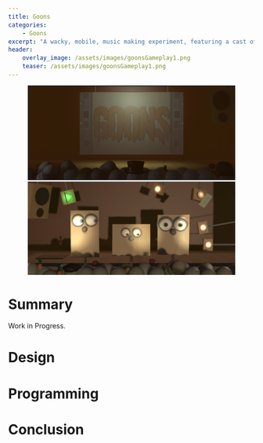 ```yaml
---
title: Goons
categories:
    - Goons
excerpt: "A wacky, mobile, music making experiment, featuring a cast of British stereotypes."
header:
    overlay_image: /assets/images/goonsGameplay1.png
    teaser: /assets/images/goonsGameplay1.png
---
```


<figure class="half">
    <a href="/assets/images/goonsTitle.png"><img src="/assets/images/goonsTitle.png"></a>
    <a href="/assets/images/goonsGameplay1.png"><img src="/assets/images/goonsGameplay1.png"></a>
</figure>

# Summary
Work in Progress.

# Design

# Programming

# Conclusion